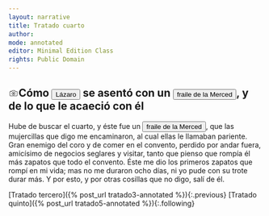 ```yaml
---
layout: narrative
title: Tratado cuarto
author:
mode: annotated
editor: Minimal Edition Class
rights: Public Domain
---
```


  
## <a href="http://minilazarillo.github.io/assets/facsimile/Medina-1554_053.jpg"><img src="/assets/icon2.png" style="display:inline-block; margin-bottom:-3px;"></a>Cómo <button data-balloon-pos="up" data-balloon-length="large" data-balloon='es el protagonista de la obra desde cuya perspectiva el libro está escrito. Nacido en el seno de una familia pobre que no puede alimentarlo, Lázaro pasa al servicio de diversos amos que le infligen duras condiciones de vida siendo el hambre su principal preocupación. A lo largo de su niñez y adolescencia y de las aventuras en las que se ve envuelto, aprende a ser asusto y a sobrevivir.'>Lázaro</button> se asentó con un <button data-balloon-pos="up" data-balloon-length="large" data-balloon='es el cuarto amo de Lázaro. A éste no le interesa mucho la comida o los deberes en el convento, pues siempre está fuera buscando eventos más interesantes. Según el protagonista, el fraile es el que rompe más zapatos de todo el convento porque siempre está caminando.'>fraile de la Merced</button>, y de lo que le acaeció con él

  
Hube de buscar el cuarto, y éste fue un <button data-balloon-pos="up" data-balloon-length="large" data-balloon='es el cuarto amo de Lázaro. A éste no le interesa mucho la comida o los deberes en el convento, pues siempre está fuera buscando eventos más interesantes. Según el protagonista, el fraile es el que rompe más zapatos de todo el convento porque siempre está caminando.'>fraile de la Merced</button>, que las mujercillas que digo me encaminaron, al cual ellas le llamaban pariente. Gran enemigo del coro y de comer en el convento, perdido por andar fuera, amicísimo de negocios seglares y visitar, tanto que pienso que rompía él más zapatos que todo el convento. Éste me dio los primeros zapatos que rompí en mi vida; mas no me duraron ocho días, ni yo pude con su trote durar más. Y por esto, y por otras cosillas que no digo, salí de él. 
  

<div class="inline-nav" markdown="1">
[Tratado tercero]({% post_url tratado3-annotated %}){:.previous}
[Tratado quinto]({% post_url tratado5-annotated %}){:.following}

</div>